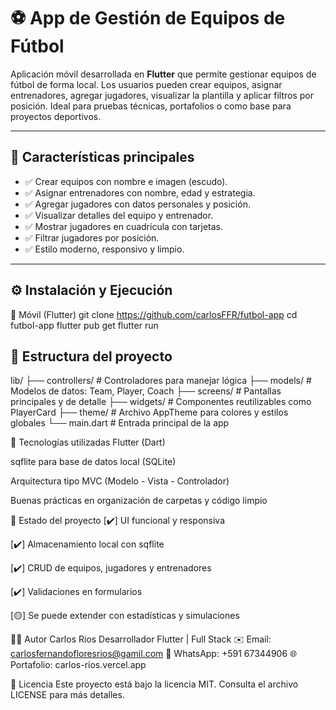 # ⚽ App de Gestión de Equipos de Fútbol

Aplicación móvil desarrollada en **Flutter** que permite gestionar equipos de fútbol de forma local. Los usuarios pueden crear equipos, asignar entrenadores, agregar jugadores, visualizar la plantilla y aplicar filtros por posición. Ideal para pruebas técnicas, portafolios o como base para proyectos deportivos.

---

## 📱 Características principales

- ✅ Crear equipos con nombre e imagen (escudo).
- ✅ Asignar entrenadores con nombre, edad y estrategia.
- ✅ Agregar jugadores con datos personales y posición.
- ✅ Visualizar detalles del equipo y entrenador.
- ✅ Mostrar jugadores en cuadrícula con tarjetas.
- ✅ Filtrar jugadores por posición.
- ✅ Estilo moderno, responsivo y limpio.

---

## ⚙️ Instalación y Ejecución
📲 Móvil (Flutter)
git clone https://github.com/carlosFFR/futbol-app
cd futbol-app
flutter pub get
flutter run

## 🧱 Estructura del proyecto

lib/
├── controllers/ # Controladores para manejar lógica
├── models/ # Modelos de datos: Team, Player, Coach
├── screens/ # Pantallas principales y de detalle
├── widgets/ # Componentes reutilizables como PlayerCard
├── theme/ # Archivo AppTheme para colores y estilos globales
└── main.dart # Entrada principal de la app

🧩 Tecnologías utilizadas
Flutter (Dart)

sqflite para base de datos local (SQLite)

Arquitectura tipo MVC (Modelo - Vista - Controlador)

Buenas prácticas en organización de carpetas y código limpio

📌 Estado del proyecto
[✔️] UI funcional y responsiva

[✔️] Almacenamiento local con sqflite

[✔️] CRUD de equipos, jugadores y entrenadores

[✔️] Validaciones en formularios

[🟡] Se puede extender con estadísticas y simulaciones

👨‍💻 Autor
Carlos Rios
Desarrollador Flutter | Full Stack
✉️ Email: carlosfernandofloresrios@gamil.com
💬 WhatsApp: +591 67344906
🌐 Portafolio: carlos-rios.vercel.app

📝 Licencia
Este proyecto está bajo la licencia MIT. Consulta el archivo LICENSE para más detalles.